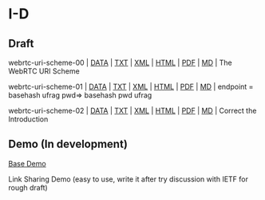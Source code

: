 # I-D

## Draft

webrtc-uri-scheme-00 | [DATA](https://datatracker.ietf.org/doc/draft-jiang7369-webrtc-uri-scheme/00/) | [TXT](https://jiang7369.github.io/I-D/draft-jiang7369-webrtc-uri-scheme-00.txt) | [XML](https://jiang7369.github.io/I-D/draft-jiang7369-webrtc-uri-scheme-00.xml) | [HTML](https://jiang7369.github.io/I-D/draft-jiang7369-webrtc-uri-scheme-00.html) | [PDF](https://jiang7369.github.io/I-D/draft-jiang7369-webrtc-uri-scheme-00.pdf) | [MD](https://github.com/jiang7369/I-D/tree/1700e89ed09fa7acbea485a5fa84e00e8bba01ab/draft.md) | The WebRTC URI Scheme

webrtc-uri-scheme-01 | [DATA](https://datatracker.ietf.org/doc/draft-jiang7369-webrtc-uri-scheme/01/) | [TXT](https://jiang7369.github.io/I-D/draft-jiang7369-webrtc-uri-scheme-01.txt) | [XML](https://jiang7369.github.io/I-D/draft-jiang7369-webrtc-uri-scheme-01.xml) | [HTML](https://jiang7369.github.io/I-D/draft-jiang7369-webrtc-uri-scheme-01.html) | [PDF](https://jiang7369.github.io/I-D/draft-jiang7369-webrtc-uri-scheme-01.pdf) | [MD](https://github.com/jiang7369/I-D/tree/89f68c14a897cd7180dcb2185733b7c03726b4e5/draft.md) | endpoint = basehash ufrag pwd=> basehash pwd ufrag

webrtc-uri-scheme-02 | [DATA](https://datatracker.ietf.org/doc/draft-jiang7369-webrtc-uri-scheme/02/) | [TXT](https://jiang7369.github.io/I-D/draft-jiang7369-webrtc-uri-scheme-02.txt) | [XML](https://jiang7369.github.io/I-D/draft-jiang7369-webrtc-uri-scheme-02.xml) | [HTML](https://jiang7369.github.io/I-D/draft-jiang7369-webrtc-uri-scheme-02.html) | [PDF](https://jiang7369.github.io/I-D/draft-jiang7369-webrtc-uri-scheme-02.pdf) | [MD](https://github.com/jiang7369/I-D/tree/b83f15adbb4230ae9516a59e72611cca896575c5/draft.md) | Correct the Introduction

## Demo (In development)

[Base Demo](https://jiang7369.github.io/I-D/base-demo/index.html)

Link Sharing Demo (easy to use, write it after try discussion with IETF for rough draft)
